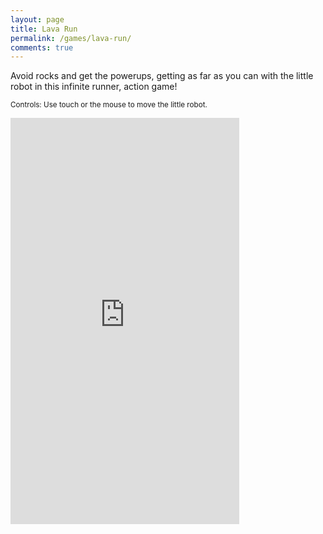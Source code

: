 ```yaml
---
layout: page
title: Lava Run
permalink: /games/lava-run/
comments: true
---
```


Avoid rocks and get the powerups, getting as far as you can with the little robot in this infinite runner, action game!

<small>Controls: Use touch or the mouse to move the little robot.</small>

 <div class="center"><iframe src="http://www.ottorobba.com/lava-run" width="366" height="650" style="border: medium none;"></iframe></div> 
